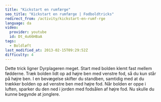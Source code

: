 ```yaml
---
title: "Kickstart en rumfærge"
seo_title: "Kickstart en rumfærge | Fodboldtricks"
redirect_from: /activity/kickstart-en-rumf-rge
language: da
video:
  provider: youtube
  id: Dt_4u66HBaA
tags:
  - Boldløft
last_modified_at: 2013-02-15T09:29:52Z
difficulty: 4
---
```


Dette trick ligner Dyrplageren meget. Start med bolden klemt fast mellem
fødderne. Træk bolden lidt op ad højre ben med venstre fod, så du kun
står på højre ben. I en bevægelse skifter du standben, samtidig med at
du trækker bolden op ad venstre ben med højre fod. Når bolden er oppe i
luften, sparker du den ned i jorden med fodsålen af højre fod. Nu skulle du
kunne begynde at jonglere.

